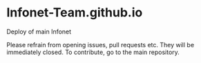 # Infonet-Team.github.io
Deploy of main Infonet

Please refrain from opening issues, pull requests etc. They will be immediately closed. To contribute, go to the main repository.
